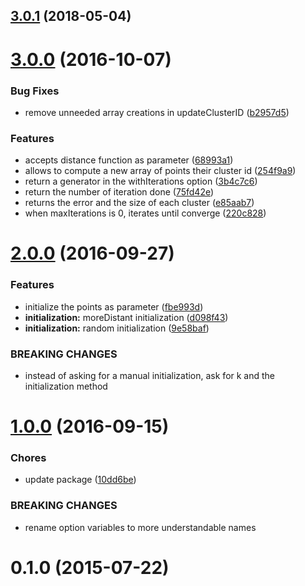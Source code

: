 <a name="3.0.1"></a>
## [3.0.1](https://github.com/mljs/kmeans/compare/v3.0.0...v3.0.1) (2018-05-04)



<a name="3.0.0"></a>
# [3.0.0](https://github.com/mljs/kmeans/compare/v2.0.0...v3.0.0) (2016-10-07)


### Bug Fixes

* remove unneeded array creations in updateClusterID ([b2957d5](https://github.com/mljs/kmeans/commit/b2957d5))


### Features

* accepts distance function as parameter ([68993a1](https://github.com/mljs/kmeans/commit/68993a1))
* allows to compute a new array of points their cluster id ([254f9a9](https://github.com/mljs/kmeans/commit/254f9a9))
* return a generator in the withIterations option ([3b4c7c6](https://github.com/mljs/kmeans/commit/3b4c7c6))
* return the number of iteration done ([75fd42e](https://github.com/mljs/kmeans/commit/75fd42e))
* returns the error and the size of each cluster ([e85aab7](https://github.com/mljs/kmeans/commit/e85aab7))
* when maxIterations is 0, iterates until converge ([220c828](https://github.com/mljs/kmeans/commit/220c828))



<a name="2.0.0"></a>
# [2.0.0](https://github.com/mljs/kmeans/compare/v1.0.0...v2.0.0) (2016-09-27)


### Features

* initialize the points as parameter ([fbe993d](https://github.com/mljs/kmeans/commit/fbe993d))
* **initialization:** moreDistant initialization ([d098f43](https://github.com/mljs/kmeans/commit/d098f43))
* **initialization:** random initialization ([9e58baf](https://github.com/mljs/kmeans/commit/9e58baf))


### BREAKING CHANGES

* instead of asking for a manual initialization, ask for k and the initialization method



<a name="1.0.0"></a>
# [1.0.0](https://github.com/mljs/kmeans/compare/v0.1.0...v1.0.0) (2016-09-15)


### Chores

* update package ([10dd6be](https://github.com/mljs/kmeans/commit/10dd6be))


### BREAKING CHANGES

* rename option variables to more understandable names



<a name="0.1.0"></a>
# 0.1.0 (2015-07-22)



